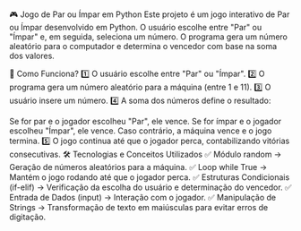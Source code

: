 🎮 Jogo de Par ou Ímpar em Python
Este projeto é um jogo interativo de Par ou Ímpar desenvolvido em Python. O usuário escolhe entre "Par" ou "Ímpar" e, em seguida, seleciona um número. O programa gera um número aleatório para o computador e determina o vencedor com base na soma dos valores.

🔹 Como Funciona?
1️⃣ O usuário escolhe entre "Par" ou "Ímpar".
2️⃣ O programa gera um número aleatório para a máquina (entre 1 e 11).
3️⃣ O usuário insere um número.
4️⃣ A soma dos números define o resultado:

Se for par e o jogador escolheu "Par", ele vence.
Se for ímpar e o jogador escolheu "Ímpar", ele vence.
Caso contrário, a máquina vence e o jogo termina.
5️⃣ O jogo continua até que o jogador perca, contabilizando vitórias consecutivas.
🛠️ Tecnologias e Conceitos Utilizados
✅ Módulo random → Geração de números aleatórios para a máquina.
✅ Loop while True → Mantém o jogo rodando até que o jogador perca.
✅ Estruturas Condicionais (if-elif) → Verificação da escolha do usuário e determinação do vencedor.
✅ Entrada de Dados (input) → Interação com o jogador.
✅ Manipulação de Strings → Transformação de texto em maiúsculas para evitar erros de digitação.
